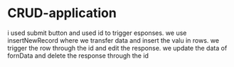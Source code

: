 # CRUD-application

i used submit button and used id to trigger esponses.
we use insertNewRecord where we transfer data and insert the valu in rows.
we trigger the row through the id and edit the response.
we update the data of fornData
and delete the response through the id
